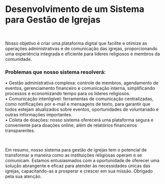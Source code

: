 <h1>Desenvolvimento de um Sistema para Gestão de Igrejas</h1> <br>

Nosso objetivo é criar uma plataforma digital que facilite e otimize as operações administrativas e de comunicação das igrejas, proporcionando uma experiência integrada e eficiente para líderes religiosos e membros da comunidade. <br>

<h3>Problemas que nosso sistema resolverá:</h3>
<p>• Gestão administrativa complexa: controle de membros, agendamento de eventos, gerenciamento financeiro e comunicação interna, simplificando processos e economizando tempo para os líderes religiosos. <br>
• Comunicação intenligível: ferramentas de comunicação centralizadas, como notificações por e-mail e mensagens de texto, para garantir que todos estejam atualizados sobre eventos, oportunidades de voluntariado e outras informações importantes. <br>
• Coleta de doações: nosso sistema oferecerá uma plataforma segura e conveniente para doações online, além de relatórios financeiros transparentes. </p> <br>

Em resumo, nosso sistema para gestão de igrejas tem o potencial de transformar a maneira como as instituições religiosas operam e se comunicam. Estamos entusiasmados com a oportunidade de oferecer uma solução abrangente e eficaz para atender às necessidades únicas das igrejas, capacitando-as a prosperar e crescer em sua missão. Obrigado pela sua atenção.

